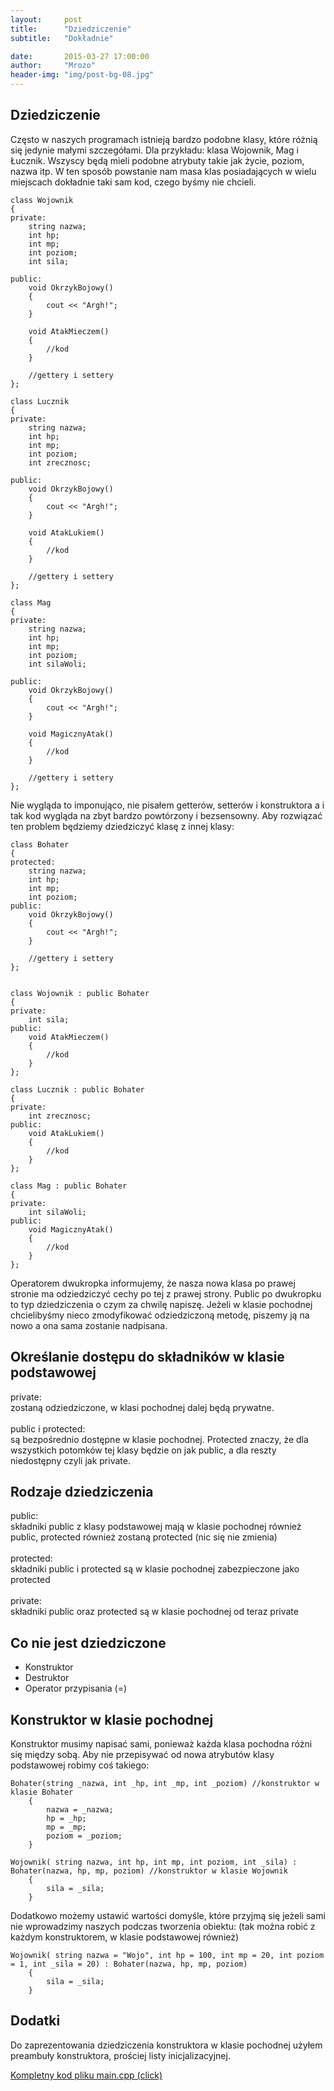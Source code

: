 ```yaml
---
layout:     post
title:      "Dziedziczenie"
subtitle:   "Dokładnie"

date:       2015-03-27 17:00:00
author:     "Mrozo"
header-img: "img/post-bg-08.jpg"
---
```


<h2 class="section-heading toph">Dziedziczenie</h2>

<p class="midmar">Często w naszych programach istnieją bardzo podobne klasy, które różnią się jedynie małymi szczegółami. Dla przykładu: klasa Wojownik, Mag i Łucznik. Wszyscy będą mieli podobne atrybuty takie jak życie, poziom, nazwa itp. W ten sposób powstanie nam masa klas posiadających w wielu miejscach dokładnie taki sam kod, czego byśmy nie chcieli. </p>

<pre class="colorx"><code class="c++">class Wojownik
{
private:
    string nazwa;
    int hp;
    int mp;
    int poziom;
    int sila;

public:
    void OkrzykBojowy()
    {
        cout << "Argh!";
    }

    void AtakMieczem()
    {
        //kod
    }

    //gettery i settery
};

class Lucznik
{
private:
    string nazwa;
    int hp;
    int mp;
    int poziom;
    int zrecznosc;

public:
    void OkrzykBojowy()
    {
        cout << "Argh!";
    }

    void AtakLukiem()
    {
        //kod
    }

    //gettery i settery
};

class Mag
{
private:
    string nazwa;
    int hp;
    int mp;
    int poziom;
    int silaWoli;

public:
    void OkrzykBojowy()
    {
        cout << "Argh!";
    }

    void MagicznyAtak()
    {
        //kod
    }

    //gettery i settery
};</code></pre>

<p class="midmar">Nie wygląda to imponująco, nie pisałem getterów, setterów i konstruktora a i tak kod wygląda na zbyt bardzo powtórzony i bezsensowny. Aby rozwiązać ten problem będziemy dziedziczyć klasę z innej klasy:</p>

<pre class="colorx"><code class="c++">class Bohater
{
protected:
    string nazwa;
    int hp;
    int mp;
    int poziom;
public:
    void OkrzykBojowy()
    {
        cout << "Argh!";
    }

    //gettery i settery
};


class Wojownik : public Bohater
{
private:
    int sila;
public:
    void AtakMieczem()
    {
        //kod
    }
};

class Lucznik : public Bohater
{
private:
    int zrecznosc;
public:
    void AtakLukiem()
    {
        //kod
    }
};

class Mag : public Bohater
{
private:
    int silaWoli;
public:
    void MagicznyAtak()
    {
        //kod
    }
};</code></pre>

<p>Operatorem dwukropka informujemy, że nasza nowa klasa po prawej stronie ma odziedziczyć cechy po tej z prawej strony. Public po dwukropku to typ dziedziczenia o czym za chwilę napiszę. Jeżeli w klasie pochodnej chcielibyśmy nieco zmodyfikować  odziedziczoną metodę, piszemy ją na nowo a ona sama zostanie nadpisana. </p>

<h2 class="section-heading">Określanie dostępu do składników w klasie podstawowej</h2>

<p class="midmar"><span class="blue">private:</span><br>zostaną odziedziczone, w klasi pochodnej dalej będą prywatne.
<br><br>
<span class="blue">public i protected:</span><br>są bezpośrednio dostępne w klasie pochodnej. Protected znaczy, że dla wszystkich potomków tej klasy będzie on jak public, a dla reszty niedostępny czyli jak private. </p>

<h2 class="section-heading">Rodzaje dziedziczenia</h2>

<p class="midmar"><span class="blue">public:</span><br>składniki public z klasy podstawowej mają w klasie pochodnej również public, protected również zostaną protected (nic się nie zmienia)
<br><br>
<span class="blue">protected:</span><br>
składniki public i protected są w klasie pochodnej zabezpieczone jako protected
<br><br>
<span class="blue">private:</span><br>
składniki public oraz protected są w klasie pochodnej od teraz private</p>

<h2 class="section-heading">Co nie jest dziedziczone</h2>

<ul class="longmar">
<li> Konstruktor </li>
<li> Destruktor </li>
<li> Operator przypisania (=)</li>
</ul>

<h2 class="section-heading">Konstruktor w klasie pochodnej</h2>

<p class="midmar">Konstruktor musimy napisać sami, ponieważ każda klasa pochodna różni się między sobą. Aby nie przepisywać od nowa atrybutów klasy podstawowej robimy coś takiego:</p>

<pre class="colorx"><code class="c++">Bohater(string _nazwa, int _hp, int _mp, int _poziom) //konstruktor w klasie Bohater
    {
        nazwa = _nazwa;
        hp = _hp;
        mp = _mp;
        poziom = _poziom;
    }

Wojownik( string nazwa, int hp, int mp, int poziom, int _sila) : Bohater(nazwa, hp, mp, poziom) //konstruktor w klasie Wojownik
    {
        sila = _sila;
    }
</code></pre>

<p class="midmar">Dodatkowo możemy ustawić wartości domyśle, które przyjmą się jeżeli sami nie wprowadzimy naszych podczas tworzenia obiektu: (tak można robić z każdym konstruktorem, w klasie podstawowej również)</p>

<pre class="colorx"><code class="c++">Wojownik( string nazwa = "Wojo", int hp = 100, int mp = 20, int poziom = 1, int _sila = 20) : Bohater(nazwa, hp, mp, poziom)
    {
        sila = _sila;
    }</code></pre>

<h2 class="section-heading">Dodatki</h2>

<p class="midmar">Do zaprezentowania dziedziczenia konstruktora w klasie pochodnej użyłem preambuły konstruktora, prościej listy inicjalizacyjnej.</p>

<a href="../../../../files/lekcja8.cpp" target="_blank">Kompletny kod pliku main.cpp (click)</a>


